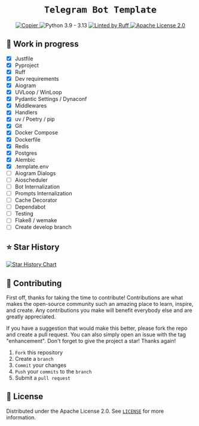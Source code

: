 <div align="center">
    <h1 "><code>Telegram Bot Template</code></h1>
    <div>
        <a href="https://github.com/copier-org/copier">
            <picture>
               <source media="(prefers-color-scheme: dark)" srcset="https://img.shields.io/endpoint?url=https://raw.githubusercontent.com/copier-org/copier/master/img/badge/badge-black.json&style=for-the-badge&labelColor=010409&color=1e242a" />
               <source media="(prefers-color-scheme: light)" srcset="https://img.shields.io/endpoint?url=https://raw.githubusercontent.com/copier-org/copier/master/img/badge/badge-black.json&style=for-the-badge&labelColor=010409&color=f0f1f2" />
               <img alt="Copier" />
             </picture>
        </a>
        <picture>
           <source media="(prefers-color-scheme: dark)" srcset="https://img.shields.io/badge/-Python 3.9 — 3.13-1e242a?style=for-the-badge&logoColor=white&labelColor=3776AB&logo=python" />
           <source media="(prefers-color-scheme: light)" srcset="https://img.shields.io/badge/-Python 3.9 — 3.13-f0f1f2?style=for-the-badge&logoColor=white&labelColor=3776AB&logo=python" />
           <img alt="Python 3.9 - 3.13" />
         </picture>
        <a href="https://github.com/astral-sh/ruff">
            <picture>
               <source media="(prefers-color-scheme: dark)" srcset="https://img.shields.io/badge/-Linted by Ruff-1e242a?style=for-the-badge&logoColor=30173d&labelColor=D7FF64&logo=ruff" />
               <source media="(prefers-color-scheme: light)" srcset="https://img.shields.io/badge/-Linted by Ruff-f0f1f2?style=for-the-badge&logoColor=30173d&labelColor=D7FF64&logo=ruff" />
               <img alt="Linted by Ruff" />
             </picture>
        </a>
        <a href="https://github.com/TimNekk/copier-telegram-bot/blob/main/LICENSE.md">
            <picture>
               <source media="(prefers-color-scheme: dark)" srcset="https://img.shields.io/badge/-Apache License 2.0-1e242a?style=for-the-badge&logoColor=1e242a&labelColor=white&logo=googledocs" />
               <source media="(prefers-color-scheme: light)" srcset="https://img.shields.io/badge/-Apache License 2.0-f0f1f2?style=for-the-badge&logoColor=white&labelColor=1f2328&logo=googledocs" />
               <img alt="Apache License 2.0" />
             </picture>
        </a>
    </div>
</div>

<!-- ## ✨ Features -->
## 🚧 Work in progress

- [x] Justfile
- [x] Pyproject
- [x] Ruff
- [x] Dev requirements
- [x] Aiogram
- [x] UVLoop / WinLoop
- [x] Pydantic Settings / Dynaconf
- [x] Middlewares
- [x] Handlers
- [x] uv / Poetry / pip
- [x] Git
- [x] Docker Compose
- [x] Dockerfile
- [x] Redis
- [x] Postgres
- [x] Alembic
- [x] .template.env
- [ ] Aiogram Dialogs
- [ ] Aioscheduler
- [ ] Bot Internalization
- [ ] Prompts Internalization
- [ ] Cache Decorator
- [ ] Dependabot
- [ ] Testing
- [ ] Flake8 / wemake
- [ ] Create develop branch

## ⭐ Star History

<a href="https://star-history.com/#TimNekk/copier-telegram-bot&Date">
 <picture>
   <source media="(prefers-color-scheme: dark)" srcset="https://api.star-history.com/svg?repos=TimNekk/copier-telegram-bot&type=Date&theme=dark" />
   <source media="(prefers-color-scheme: light)" srcset="https://api.star-history.com/svg?repos=TimNekk/copier-telegram-bot&type=Date" />
   <img alt="Star History Chart" src="https://api.star-history.com/svg?repos=TimNekk/copier-telegram-bot&type=Date" />
 </picture>
</a>

## 👷 Contributing

First off, thanks for taking the time to contribute! Contributions are what makes the open-source community such an amazing place to learn, inspire, and create. Any contributions you make will benefit everybody else and are greatly appreciated.

If you have a suggestion that would make this better, please fork the repo and create a pull request. You can also simply open an issue with the tag "enhancement". Don't forget to give the project a star! Thanks again!

1. `Fork` this repository
2. Create a `branch`
3. `Commit` your changes
4. `Push` your `commits` to the `branch`
5. Submit a `pull request`

## 📝 License

Distributed under the Apache License 2.0. See [`LICENSE`](./LICENSE.md) for more information.
